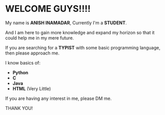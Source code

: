 <!DOCTYPE html>
<html lang="en">
<body>
    <div class="container">
        <h1>WELCOME GUYS!!!!</h1>
        <p>My name is <strong>ANISH INAMADAR</strong>, Currently I'm a <strong>STUDENT</strong>.</p>
        <p>And I am here to gain more knowledge and expand my horizon so that it could help me in my mere future.</p>
        <p>If you are searching for a <strong>TYPIST</strong> with some basic programming language, then please approach me.</p>
        <p>I know basics of:</p>
        <ul>
            <li><strong>Python</strong></li>
            <li><strong>C</strong></li>
            <li><strong>Java</strong></li>
            <li><strong>HTML</strong> (Very Little)</li>
        </ul>
        <p class="contact">If you are having any interest in me, please DM me.</p>
        <p class="footer">THANK YOU!</p>
    </div>

</body>
</html>

